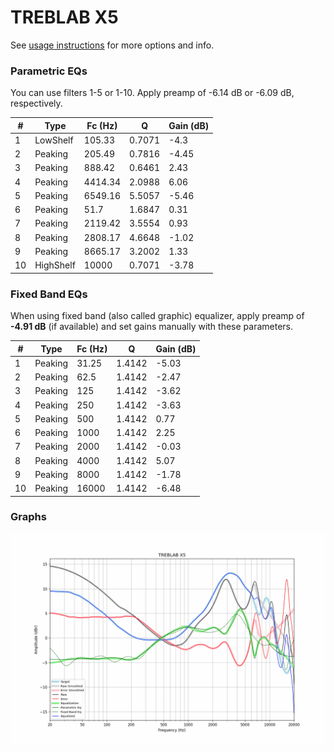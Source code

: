 # TREBLAB X5
See [usage instructions](https://github.com/jaakkopasanen/AutoEq#usage) for more options and info.

### Parametric EQs
You can use filters 1-5 or 1-10. Apply preamp of -6.14 dB or -6.09 dB, respectively.

|   # | Type      |   Fc (Hz) |      Q |   Gain (dB) |
|-----|-----------|-----------|--------|-------------|
|   1 | LowShelf  |    105.33 | 0.7071 |       -4.3  |
|   2 | Peaking   |    205.49 | 0.7816 |       -4.45 |
|   3 | Peaking   |    888.42 | 0.6461 |        2.43 |
|   4 | Peaking   |   4414.34 | 2.0988 |        6.06 |
|   5 | Peaking   |   6549.16 | 5.5057 |       -5.46 |
|   6 | Peaking   |     51.7  | 1.6847 |        0.31 |
|   7 | Peaking   |   2119.42 | 3.5554 |        0.93 |
|   8 | Peaking   |   2808.17 | 4.6648 |       -1.02 |
|   9 | Peaking   |   8665.17 | 3.2002 |        1.33 |
|  10 | HighShelf |  10000    | 0.7071 |       -3.78 |

### Fixed Band EQs
When using fixed band (also called graphic) equalizer, apply preamp of **-4.91 dB** (if available) and set gains manually with these parameters.

|   # | Type    |   Fc (Hz) |      Q |   Gain (dB) |
|-----|---------|-----------|--------|-------------|
|   1 | Peaking |     31.25 | 1.4142 |       -5.03 |
|   2 | Peaking |     62.5  | 1.4142 |       -2.47 |
|   3 | Peaking |    125    | 1.4142 |       -3.62 |
|   4 | Peaking |    250    | 1.4142 |       -3.63 |
|   5 | Peaking |    500    | 1.4142 |        0.77 |
|   6 | Peaking |   1000    | 1.4142 |        2.25 |
|   7 | Peaking |   2000    | 1.4142 |       -0.03 |
|   8 | Peaking |   4000    | 1.4142 |        5.07 |
|   9 | Peaking |   8000    | 1.4142 |       -1.78 |
|  10 | Peaking |  16000    | 1.4142 |       -6.48 |

### Graphs
![](./TREBLAB%20X5.png)
